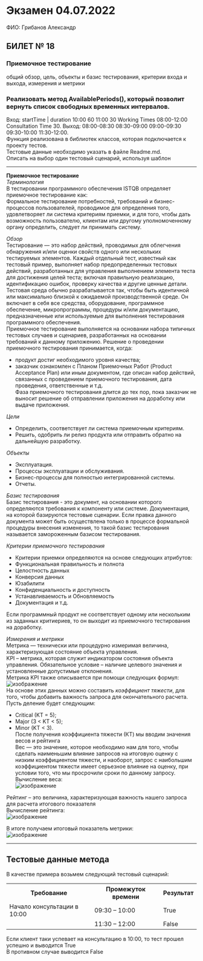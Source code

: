 # Экзамен 04.07.2022
ФИО: Грибанов Александр

## БИЛЕТ № 18
### Приемочное тестирование
общий обзор, цель, объекты и базис тестирования, критерии входа и выхода, измерения и метрики

### Реализовать метод AvailablePeriods(), который позволит вернуть список свободных временных интервалов.<br>
Вход: startTime | duration 10:00 60 11:00 30 Working Times    08:00-12:00 Consultation Time 30. Выход: 08:00-08:30 08:30-09:00 09:00-09:30 09:30-10:00 11:30-12:00.<br> Функция реализована в библиотек классов, которая подключается к проекту тестов.<br> Тестовые данные необходимо указать в файле Readme.md.<br> Описать на выбор один тестовый сценарий, используя шаблон

---
**Приемочное тестирование**<br>
  *Терминология*<br>
  В тестировании программного обеспечения ISTQB определяет приемочное тестирование как:<br>
Формальное тестирование потребностей, требований и бизнес-процессов пользователей, проводимое для определения того, удовлетворяет ли система критериям приемки, и для того, чтобы дать возможность пользователю, клиентам или другому уполномоченному органу определить, следует ли принимать систему.<br>

  *Обзор*<br>
  Тестирование — это набор действий, проводимых для облегчения обнаружения и/или оценки свойств одного или нескольких тестируемых элементов. Каждый отдельный тест, известный как тестовый пример, выполняет набор предопределенных тестовых действий, разработанных для управления выполнением элемента теста для достижения целей теста; включая правильную реализацию, идентификацию ошибок, проверку качества и другие ценные детали. Тестовая среда обычно разрабатывается так, чтобы быть идентичной или максимально близкой к ожидаемой производственной среде. Он включает в себя все средства, оборудование, программное обеспечение, микропрограммы, процедуры и/или документацию, предназначенные или используемые для выполнения тестирования программного обеспечения.<br>
   Приемочное тестирование выполняется на основании набора типичных тестовых случаев и сценариев, разработанных на основании требований к данному приложению.
Решение о проведении приемочного тестирования принимается, когда:<br>
- продукт достиг необходимого уровня качества;
- заказчик ознакомлен с Планом Приемочных Работ (Product Acceptance Plan) или иным документом, где описан набор действий, связанных с проведением приемочного тестирования, дата проведения, ответственные и т.д.<br>
Фаза приемочного тестирования длится до тех пор, пока заказчик не выносит решение об отправлении приложения на доработку или выдаче приложения.<br>

*Цели*
* Определить, соответствует ли система приемочным критериям.
* Решить, одобрить ли релиз продукта или отправить обратно на дальнейшую разработку.<br>

*Объекты*
- Эксплуатация.
- Процессы эксплуатации и обслуживания.
- Бизнес-процессы для полностью интегрированной системы.
- Отчеты.<br>

*Базис тестирования*<br>
Базис тестирования - это документ, на основании которого определяются требования к компоненту или системе. Документация, на которой базируются тестовые сценарии. Если правка данного документа может быть осуществлена только в процессе формальной процедуры внесения изменения, то такой базис тестирования называется замороженным базисом тестирования.<br>

*Критерии приемочного тестирования*
- Критерии приемки определяются на основе следующих атрибутов:
- Функциональная правильность и полнота
- Целостность данных
- Конверсия данных
- Юзабилити
- Конфиденциальность и доступность
- Устанавливаемость и Обновляемость
- Документация и т.д.<br>

Если программный продукт не соответствует одному или нескольким из заданных критиериев, то он выходит из приемочного тестирования на доработку.<br>

*Измерения и метрики*<br>
Метрика — технически или процедурно измеримая величина, характеризующая состояние объекта управления.<br>
KPI – метрика, которая служит индикатором состояния объекта управления. Обязательное условие – наличие целевого значения и установленные допустимые отклонения.<br>
Метрика KPI также описывается при помощи следующих формул:<br>
![изображение](https://user-images.githubusercontent.com/86486142/176209385-229c5847-c6bd-46b1-8f05-275a481afa24.png)<br>
На основе этих данных можно составить *коэффициент тяжести*, для того, чтобы добавить важность запроса для окончательного расчета. Пусть деление будет следующим:
* Critical (KT = 5);
* Major (3 < KT < 5);
* Minor (KT < 3).<br>
После получения коэффициента тяжести (КТ) мы вводим значения весов и рейтинга<br>
Вес — это значение, которое необходимо нам для того, чтобы сделать наименьшим влияние запросов на итоговую оценку с низким коэффициентом тяжести, и  наоборот, запрос с наибольшим коэффициентом тяжести имеет серьезное влияние на оценку, при условии того, что мы просрочили сроки по данному запросу.<br>
Вычисление веса:<br>
![изображение](https://user-images.githubusercontent.com/86486142/176212099-6f58b598-5213-43ca-8bf8-c97b6229361d.png)<br>

Рейтинг – это величина, характеризующая важность нашего запроса для расчета итогового показателя<br>
Вычисление рейтинга:<br>
![изображение](https://user-images.githubusercontent.com/86486142/176212473-858c53b3-3298-49d4-ae2f-9dd6b5ae5ca7.png)<br>

В итоге получаем итоговый показатель метрики:<br>
![изображение](https://user-images.githubusercontent.com/86486142/176212773-4d5aa0b8-2703-44cb-bc14-9e58c3cf47d4.png)

---

## Тестовые данные метода
В качестве примера возьмем следующий тестовый сценарий:
<table>
<tr>
<th>Требование</th>
<th>	Промежуток времени</th>
<th>Результат</th>
</tr>
<tr>
<td>Начало консультации в 10:00</td>
<td>09:30 – 10:00</td>
<td>True</td>
</tr>
<tr>
<td></td>
<td>11:30 – 12:00</td>
<td>False</td>
</tr>
</table>

Если клиент таки успевает на консультацию в 10:00, то тест прошел успешно и выводится True<br>
В противном случае выводится False

